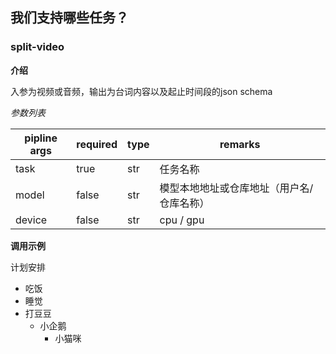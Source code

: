 ## 我们支持哪些任务？

### split-video

**介绍**

入参为视频或音频，输出为台词内容以及起止时间段的json schema

*参数列表*

| pipline args | required | type | remarks                                   |
| ------------ | -------- | ---- | ----------------------------------------- |
| task         | true     | str  | 任务名称                                  |
| model        | false    | str  | 模型本地地址或仓库地址（用户名/仓库名称） |
| device       | false    | str  | cpu / gpu                                 |

**调用示例**

计划安排

+ 吃饭
+ 睡觉
+ 打豆豆
    - 小企鹅
        * 小猫咪
